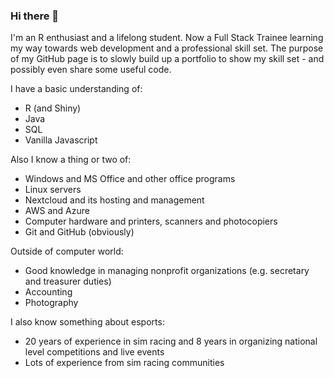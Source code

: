 ### Hi there 👋

I'm an R enthusiast and a lifelong student. Now a Full Stack Trainee learning my way towards web development and a professional skill set. The purpose of my GitHub page is to slowly build up a portfolio to show my skill set - and possibly even share some useful code.

I have a basic understanding of:
- R (and Shiny)
- Java
- SQL
- Vanilla Javascript

Also I know a thing or two of:
- Windows and MS Office and other office programs
- Linux servers
- Nextcloud and its hosting and management
- AWS and Azure
- Computer hardware and printers, scanners and photocopiers
- Git and GitHub (obviously)

Outside of computer world:
- Good knowledge in managing nonprofit organizations (e.g. secretary and treasurer duties)
- Accounting
- Photography

I also know something about esports:
- 20 years of experience in sim racing and 8 years in organizing national level competitions and live events
- Lots of experience from sim racing communities

<!--
**tlinna/tlinna** is a ✨ _special_ ✨ repository because its `README.md` (this file) appears on your GitHub profile.

Here are some ideas to get you started:

- 🔭 I’m currently working on ...
- 🌱 I’m currently learning ...
- 👯 I’m looking to collaborate on ...
- 🤔 I’m looking for help with ...
- 💬 Ask me about ...
- 📫 How to reach me: ...
- 😄 Pronouns: ...
- ⚡ Fun fact: ...
-->
